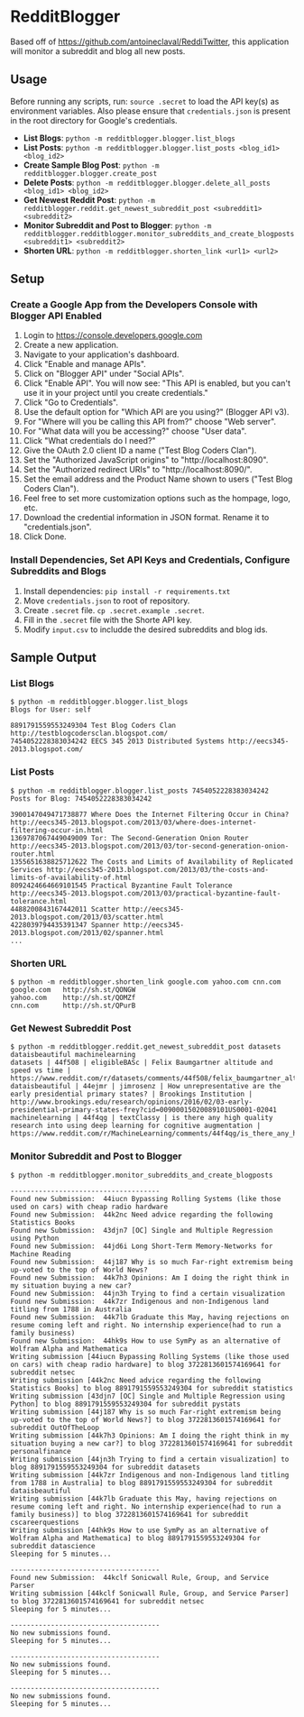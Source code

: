 # RedditBlogger

Based off of https://github.com/antoineclaval/ReddiTwitter, this application will monitor a subreddit and blog all new posts.

## Usage

Before running any scripts, run: `source .secret` to load the API key(s) as environment variables. Also please ensure that `credentials.json` is present in the root directory for Google's credentials.

- **List Blogs**: `python -m redditblogger.blogger.list_blogs`
- **List Posts**: `python -m redditblogger.blogger.list_posts <blog_id1> <blog_id2>`
- **Create Sample Blog Post**: `python -m redditblogger.blogger.create_post`
- **Delete Posts**: `python -m redditblogger.blogger.delete_all_posts <blog_id1> <blog_id2>`
- **Get Newest Reddit Post**: `python -m redditblogger.reddit.get_newest_subreddit_post <subreddit1> <subreddit2>`
- **Monitor Subreddit and Post to Blogger**: `python -m redditblogger.redditblogger.monitor_subreddits_and_create_blogposts <subreddit1> <subreddit2>`
- **Shorten URL**: `python -m redditblogger.shorten_link <url1> <url2>`

## Setup

### Create a Google App from the Developers Console with Blogger API Enabled

1. Login to https://console.developers.google.com
2. Create a new application.
3. Navigate to your application's dashboard.
4. Click "Enable and manage APIs".
5. Click on "Blogger API" under "Social APIs".
6. Click "Enable API". You will now see: "This API is enabled, but you can't use it in your project until you create credentials."
7. Click "Go to Credentials".
8. Use the default option for "Which API are you using?" (Blogger API v3).
9. For "Where will you be calling this API from?" choose "Web server".
10. For "What data will you be accessing?" choose "User data".
11. Click "What credentials do I need?"
12. Give the OAuth 2.0 client ID a name ("Test Blog Coders Clan").
13. Set the "Authorized JavaScript origins" to "http://localhost:8090".
14. Set the "Authorized redirect URIs" to "http://localhost:8090/".
15. Set the email address and the Product Name shown to users ("Test Blog Coders Clan").
16. Feel free to set more customization options such as the hompage, logo, etc.
17. Download the credential information in JSON format. Rename it to "credentials.json".
18. Click Done.

### Install Dependencies, Set API Keys and Credentials, Configure Subreddits and Blogs

1. Install dependencies: `pip install -r requirements.txt`
2. Move `credentials.json` to root of repository.
3. Create `.secret` file. `cp .secret.example .secret`.
4. Fill in the `.secret` file with the Shorte API key.
5. Modify `input.csv` to includde the desired subreddits and blog ids.

## Sample Output

### List Blogs
```
$ python -m redditblogger.blogger.list_blogs
Blogs for User: self

8891791559553249304 Test Blog Coders Clan http://testblogcodersclan.blogspot.com/
7454052228383034242 EECS 345 2013 Distributed Systems http://eecs345-2013.blogspot.com/
```

### List Posts
```
$ python -m redditblogger.blogger.list_posts 7454052228383034242
Posts for Blog: 7454052228383034242

3900147049471738877 Where Does the Internet Filtering Occur in China? http://eecs345-2013.blogspot.com/2013/03/where-does-internet-filtering-occur-in.html
1369787067449049009 Tor: The Second-Generation Onion Router http://eecs345-2013.blogspot.com/2013/03/tor-second-generation-onion-router.html
1355651638825712622 The Costs and Limits of Availability of Replicated Services http://eecs345-2013.blogspot.com/2013/03/the-costs-and-limits-of-availability-of.html
8092424664669101545 Practical Byzantine Fault Tolerance http://eecs345-2013.blogspot.com/2013/03/practical-byzantine-fault-tolerance.html
4488200843167442011 Scatter http://eecs345-2013.blogspot.com/2013/03/scatter.html
4228039794435391347 Spanner http://eecs345-2013.blogspot.com/2013/02/spanner.html
...
```

### Shorten URL
```
$ python -m redditblogger.shorten_link google.com yahoo.com cnn.com
google.com 	 http://sh.st/QONGW
yahoo.com 	 http://sh.st/QOMZf
cnn.com 	 http://sh.st/QPurB
```
### Get Newest Subreddit Post
```
$ python -m redditblogger.reddit.get_newest_subreddit_post datasets dataisbeautiful machinelearning
datasets | 44f508 | eligibleBASc | Felix Baumgartner altitude and speed vs time | https://www.reddit.com/r/datasets/comments/44f508/felix_baumgartner_altitude_and_speed_vs_time/
dataisbeautiful | 44ejmr | jimrosenz | How unrepresentative are the early presidential primary states? | Brookings Institution | http://www.brookings.edu/research/opinions/2016/02/03-early-presidential-primary-states-frey?cid=00900015020089101US0001-02041
machinelearning | 44f4qg | textClassy | is there any high quality research into using deep learning for cognitive augmentation | https://www.reddit.com/r/MachineLearning/comments/44f4qg/is_there_any_high_quality_research_into_using/
```

### Monitor Subreddit and Post to Blogger
```
$ python -m redditblogger.monitor_subreddits_and_create_blogposts

-------------------------------------
Found new Submission:  44iucn Bypassing Rolling Systems (like those used on cars) with cheap radio hardware
Found new Submission:  44k2nc Need advice regarding the following Statistics Books
Found new Submission:  43djn7 [OC] Single and Multiple Regression using Python
Found new Submission:  44jd6i Long Short-Term Memory-Networks for Machine Reading
Found new Submission:  44j187 Why is so much Far-right extremism being up-voted to the top of World News?
Found new Submission:  44k7h3 Opinions: Am I doing the right think in my situation buying a new car?
Found new Submission:  44jn3h Trying to find a certain visualization
Found new Submission:  44k7zr Indigenous and non-Indigenous land titling from 1788 in Australia
Found new Submission:  44k7lb Graduate this May, having rejections on resume coming left and right. No internship experience(had to run a family business)
Found new Submission:  44hk9s How to use SymPy as an alternative of Wolfram Alpha and Mathematica
Writing submission [44iucn Bypassing Rolling Systems (like those used on cars) with cheap radio hardware] to blog 3722813601574169641 for subreddit netsec
Writing submission [44k2nc Need advice regarding the following Statistics Books] to blog 8891791559553249304 for subreddit statistics
Writing submission [43djn7 [OC] Single and Multiple Regression using Python] to blog 8891791559553249304 for subreddit pystats
Writing submission [44j187 Why is so much Far-right extremism being up-voted to the top of World News?] to blog 3722813601574169641 for subreddit OutOfTheLoop
Writing submission [44k7h3 Opinions: Am I doing the right think in my situation buying a new car?] to blog 3722813601574169641 for subreddit personalfinance
Writing submission [44jn3h Trying to find a certain visualization] to blog 8891791559553249304 for subreddit datasets
Writing submission [44k7zr Indigenous and non-Indigenous land titling from 1788 in Australia] to blog 8891791559553249304 for subreddit dataisbeautiful
Writing submission [44k7lb Graduate this May, having rejections on resume coming left and right. No internship experience(had to run a family business)] to blog 3722813601574169641 for subreddit cscareerquestions
Writing submission [44hk9s How to use SymPy as an alternative of Wolfram Alpha and Mathematica] to blog 8891791559553249304 for subreddit datascience
Sleeping for 5 minutes...

-------------------------------------
Found new Submission:  44kclf Sonicwall Rule, Group, and Service Parser
Writing submission [44kclf Sonicwall Rule, Group, and Service Parser] to blog 3722813601574169641 for subreddit netsec
Sleeping for 5 minutes...

-------------------------------------
No new submissions found.
Sleeping for 5 minutes...

-------------------------------------
No new submissions found.
Sleeping for 5 minutes...

-------------------------------------
No new submissions found.
Sleeping for 5 minutes...
```
